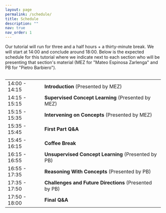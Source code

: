 ```yaml
---
layout: page
permalink: /schedule/
title: Schedule
description: ""
nav: true
nav_order: 1
---
```

Our tutorial will run for three and a half hours + a thirty-minute break.
We will start at 14:00 and conclude around 18:00.
Below is the expected schedule for this tutorial where we indicate next to each
section who will be presenting that section's material
(MEZ for "Mateo Espinosa Zarlenga" and PB for "Pietro Barbiero").


<div class="row" style="display:table; width: 100%;">
  <div class="col-xs-20">
    <table class="table table-striped">
      <tbody>
        <tr>
          <td>14:00 - 14:15</td>
          <td>
            <b>Introduction</b> (Presented by MEZ)
          </td>
        </tr>
        <tr>
          <td>14:15 - 15:15</td>
          <td>
            <b>Supervised Concept Learning</b> (Presented by MEZ)
          </td>
        </tr>
        <tr>
          <td>15:15 - 15:35</td>
          <td>
            <b>Intervening on Concepts</b> (Presented by MEZ)
          </td>
        </tr>
        <tr>
          <td>15:35 - 15:45</td>
          <td>
            <b>First Part Q&A</b>
          </td>
        </tr>
        <tr>
          <td>15:45 - 16:15 </td>
          <td>
            <b>Coffee Break</b>
          </td>
        </tr>
        <tr>
          <td>16:15 - 16:55</td>
          <td>
            <b>Unsupervised Concept Learning</b> (Presented by PB)
          </td>
        </tr>
        <tr>
          <td>16:55 - 17:35</td>
          <td>
            <b>Reasoning With Concepts</b> (Presented by PB)
          </td>
        </tr>
        <tr>
          <td>17:35 - 17:50</td>
          <td>
            <b>Challenges and Future Directions</b> (Presented by PB)
          </td>
        </tr>
        <tr>
          <td>17:50 - 18:00 </td>
          <td>
            <b>Final Q&A</b>
          </td>
        </tr>
      </tbody>
    </table>
  </div>
</div>